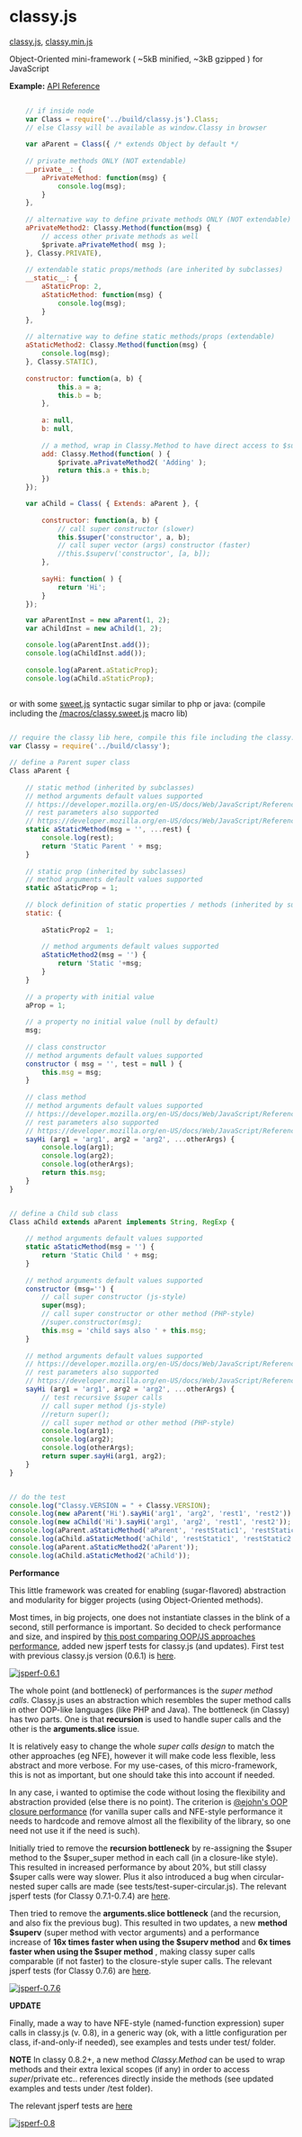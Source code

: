 classy.js
=========

[classy.js](https://raw.githubusercontent.com/foo123/classy.js/master/build/classy.js),  [classy.min.js](https://raw.githubusercontent.com/foo123/classy.js/master/build/classy.min.js)


Object-Oriented mini-framework ( ~5kB minified, ~3kB gzipped ) for JavaScript

__Example:__    [API Reference](/api-reference.md)


```javascript
    
    // if inside node
    var Class = require('../build/classy.js').Class;
    // else Classy will be available as window.Classy in browser
    
    var aParent = Class({ /* extends Object by default */
        
    // private methods ONLY (NOT extendable)
    __private__: {
        aPrivateMethod: function(msg) { 
            console.log(msg); 
        }
    },
    
    // alternative way to define private methods ONLY (NOT extendable)
    aPrivateMethod2: Classy.Method(function(msg) { 
        // access other private methods as well
        $private.aPrivateMethod( msg );
    }, Classy.PRIVATE),
    
    // extendable static props/methods (are inherited by subclasses)
    __static__: {
        aStaticProp: 2,
        aStaticMethod: function(msg) { 
            console.log(msg); 
        }
    },
    
    // alternative way to define static methods/props (extendable)
    aStaticMethod2: Classy.Method(function(msg) { 
        console.log(msg); 
    }, Classy.STATIC),
    
    constructor: function(a, b) {
            this.a = a;
            this.b = b;
        },
        
        a: null,
        b: null,
        
        // a method, wrap in Classy.Method to have direct access to $super, $private etc.., references
        add: Classy.Method(function( ) {
            $private.aPrivateMethod2( 'Adding' );
            return this.a + this.b;
        })
    });

    var aChild = Class( { Extends: aParent }, {
        
        constructor: function(a, b) {
            // call super constructor (slower)
            this.$super('constructor', a, b);
            // call super vector (args) constructor (faster)
            //this.$superv('constructor', [a, b]);
        },
        
        sayHi: function( ) {
            return 'Hi';
        }
    });

    var aParentInst = new aParent(1, 2);
    var aChildInst = new aChild(1, 2);

    console.log(aParentInst.add());
    console.log(aChildInst.add());
    
    console.log(aParent.aStaticProp);
    console.log(aChild.aStaticProp);
    
```


or with some [sweet.js](http://github.com/mozilla/sweet.js) syntactic sugar similar to php or java:
(compile including the [/macros/classy.sweet.js](macros/classy.sweet.js) macro lib)

```javascript

// require the classy lib here, compile this file including the classy.sweet.js macro lib
var Classy = require('../build/classy');

// define a Parent super class
Class aParent {
    
    // static method (inherited by subclasses)
    // method arguments default values supported
    // https://developer.mozilla.org/en-US/docs/Web/JavaScript/Reference/default_parameters
    // rest parameters also supported
    // https://developer.mozilla.org/en-US/docs/Web/JavaScript/Reference/Functions_and_function_scope/rest_parameters
    static aStaticMethod(msg = '', ...rest) { 
        console.log(rest);
        return 'Static Parent ' + msg; 
    }
    
    // static prop (inherited by subclasses)
    // method arguments default values supported
    static aStaticProp = 1;
    
    // block definition of static properties / methods (inherited by subclasses)
    static: {
        
        aStaticProp2 =  1;
        
        // method arguments default values supported
        aStaticMethod2(msg = '') { 
            return 'Static '+msg; 
        }
    }
    
    // a property with initial value
    aProp = 1;
    
    // a property no initial value (null by default)
    msg;
    
    // class constructor
    // method arguments default values supported
    constructor ( msg = '', test = null ) {
        this.msg = msg;
    }
    
    // class method
    // method arguments default values supported
    // https://developer.mozilla.org/en-US/docs/Web/JavaScript/Reference/default_parameters
    // rest parameters also supported
    // https://developer.mozilla.org/en-US/docs/Web/JavaScript/Reference/Functions_and_function_scope/rest_parameters
    sayHi (arg1 = 'arg1', arg2 = 'arg2', ...otherArgs) {
        console.log(arg1);
        console.log(arg2);
        console.log(otherArgs);
        return this.msg;
    }
}


// define a Child sub class
Class aChild extends aParent implements String, RegExp {
    
    // method arguments default values supported
    static aStaticMethod(msg = '') { 
        return 'Static Child ' + msg; 
    }
    
    // method arguments default values supported
    constructor (msg='') {
        // call super constructor (js-style)
        super(msg);
        // call super constructor or other method (PHP-style)
        //super.constructor(msg);
        this.msg = 'child says also ' + this.msg;
    }
    
    // method arguments default values supported
    // https://developer.mozilla.org/en-US/docs/Web/JavaScript/Reference/default_parameters
    // rest parameters also supported
    // https://developer.mozilla.org/en-US/docs/Web/JavaScript/Reference/Functions_and_function_scope/rest_parameters
    sayHi (arg1 = 'arg1', arg2 = 'arg2', ...otherArgs) {
        // test recursive $super calls
        // call super method (js-style)
        //return super();
        // call super method or other method (PHP-style)
        console.log(arg1);
        console.log(arg2);
        console.log(otherArgs);
        return super.sayHi(arg1, arg2);
    }
}


// do the test
console.log("Classy.VERSION = " + Classy.VERSION);
console.log(new aParent('Hi').sayHi('arg1', 'arg2', 'rest1', 'rest2'));
console.log(new aChild('Hi').sayHi('arg1', 'arg2', 'rest1', 'rest2'));
console.log(aParent.aStaticMethod('aParent', 'restStatic1', 'restStatic2'));
console.log(aChild.aStaticMethod('aChild', 'restStatic1', 'restStatic2'));
console.log(aParent.aStaticMethod2('aParent'));
console.log(aChild.aStaticMethod2('aChild'));

```


**Performance**

This little framework was created for enabling (sugar-flavored) abstraction and modularity for bigger projects (using Object-Oriented methods).

Most times, in big projects, one does not instantiate classes in the blink of a second, still performance is important. So decided to check performance and size, and inspired by [this post comparing OOP/JS approaches performance](http://techblog.netflix.com/2014/05/improving-performance-of-our-javascript.html), added new jsperf tests 
for classy.js (and updates). First test with previous classy.js version (0.6.1) is [here](http://jsperf.com/fun-with-method-overrides/8).

[![jsperf-0.6.1](/test/jsperf-0.6.1.png)](http://jsperf.com/fun-with-method-overrides/8)


The whole point (and bottleneck) of performances is the *super method calls*. Classy.js uses an abstraction which resembles the super method calls in other OOP-like languages (like PHP and Java). The bottleneck (in Classy) has two parts. One is that **recursion** is used to handle super calls and the other is the **arguments.slice** issue.

It is relatively easy to change the whole *super calls design* to match the other approaches (eg NFE), however it will make code less flexible, less abstract and more verbose. For my use-cases, of this micro-framework, this is not as important, but one should take this into account if needed.

In any case, i wanted to optimise the code without losing the flexibility and abstraction provided (else there is no point). The criterion is [@ejohn's OOP closure performance](http://ejohn.org/blog/simple-javascript-inheritance/) (for vanilla super calls and NFE-style performance it needs to hardcode and remove almost all the flexibility of the library, so one need not use it if the need is such).

Initially tried to remove the **recursion bottleneck** by re-assigning the $super method to the $super_super method in each call (in a closure-like style). This resulted in increased performance by about 20%, but still classy $super calls were way slower.
Plus it also introduced a bug when circular-nested super calls are made (see tests/test-super-circular.js). 
The relevant jsperf tests (for Classy 0.7.1-0.7.4) are [here](http://jsperf.com/fun-with-method-overrides-3/2).

Then tried to remove the **arguments.slice bottleneck** (and the recursion, and also fix the previous bug). This resulted in two updates, a new  **method $superv** (super method with vector arguments) and a performance increase of **16x times faster when using the $superv method** and **6x times faster when using the $super method** , making classy super calls comparable (if not faster) to the closure-style super calls.
The relevant jsperf tests (for Classy 0.7.6) are [here](http://jsperf.com/fun-with-method-overrides-3/6).


[![jsperf-0.7.6](/test/jsperf-0.7.6.png)](http://jsperf.com/fun-with-method-overrides-3/6)


**UPDATE**

Finally, made a way to have NFE-style (named-function expression) super calls in classy.js (v. 0.8), in a generic way (ok, with a little configuration per class, if-and-only-if needed), see examples and tests under test/ folder. 

**NOTE** In classy 0.8.2+, a new method *Classy.Method* can be used to wrap methods and their extra lexical scopes (if any) in order to access $super/$private etc.. references directly inside the methods (see updated examples and tests under /test folder).

The relevant jsperf tests are [here](http://jsperf.com/fun-with-method-overrides-3/7)

[![jsperf-0.8](/test/jsperf-0.8.png)](http://jsperf.com/fun-with-method-overrides-3/7)

